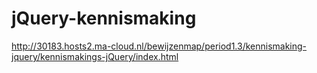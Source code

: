 # jQuery-kennismaking
http://30183.hosts2.ma-cloud.nl/bewijzenmap/period1.3/kennismaking-jquery/kennismakings-jQuery/index.html
